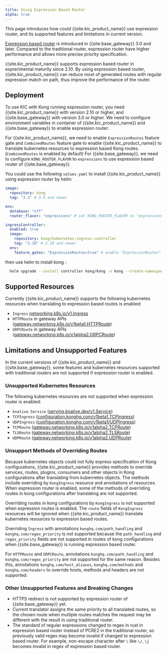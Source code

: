 ```yaml
---
title: Using Expression Based Router
alpha: true
---
```


This page introduces how could {{site.kic_product_name}} use expression router, and its supported 
features and limitations in current version.

[Expression based router](gateway-expression-router) is introduced in {{site.base_gateway}} 3.0 and
later. Compared to the traditional router, expression router have higher performance and allows more
precise priority specification. 

{{site.kic_product_name}} supports expression based router in exprerimental maturity since 2.10. By 
using expression based router, {{site.kic_product_name}} can reduce most of generated routes with 
regular expression match on path, thus improve the performance of the router. 

## Deployment

To use KIC with Kong running expression router, you need {{site.kic_product_name}} with version 2.10
or higher, and {{site.base_gateway}} with version 3.0 or higher. We need to configure environment 
variables in container of {{site.kic_product_name}} and {{site.base_gateway}} to enable expression 
router:

For {{site.kic_product_name}}, we need to enable `ExpressionRoutes` feature gate and `CombinedRoutes`
feature gate to enable {{site.kic_product_name}} to translate kubernetes resources to expression based
Kong routes. (`CombinedRoutes` is enabled by default) For {{site.base_gateway}}, we need to configure 
`KONG_ROUTER_FLAVOR` to `expressions` to use expression based router of {{site.base_gateway}}.

You could use the following `values.yaml` to install {{site.kic_product_name}} using expression router
by helm:

```yaml
image:
  repository: kong
  tag: "3.3" # 3.0 and newer

env:
  database: "off"
  router_flavor: "expressions" # set KONG_ROUTER_FLAVOR to "expressions"

ingressController:
  enabled: true
  image:
    repository: kong/kubernetes-ingress-controller
    tag: "2.10" # 2.10 and newer
  env:
    feature_gates: "ExpressionRoutes=true" # enable "ExpressionRoutes" feature gate
```

then use helm to install kong :

```bash
  helm upgrade --install controller kong/kong -n kong --create-namespace -f values.yaml
```

## Supported Resources

Currently {{site.kic_product_name}} supports the following kubernetes resources when translating to
expression based routes is enabled:

- `Ingress` [networking.k8s.io/v1.Ingress](ingress)
- `HTTPRoute` in gateway APIs ([gateway.networking.k8s.io/v1beta1.HTTPRoute](gateway-api-httproute))
- `GRPCRoute` in gateway APIs ([gateway.networking.k8s.io/v1alpha2.GRPCRoute](gateway-api-grpcroute))

## Limitations and Unsupported Features

In the current versions of {{site.kic_product_name}} and {{site.base_gateway}}, some features and
kubernetes resources supported with traditional routers are not supported if expression router is
enabled.

### Unsupported Kubernetes Resources

The following kubernetes resources are not supported when expression router is enabled:

- `knative.Service` ([serving.knative.dev/v1.Service](knative-service))
- `TCPIngress` ([configuration.konghq.com/v1beta1.TCPIngress](crd-tcpingress))
- `UDPIngress` ([configuration.konghq.com/v1beta1/UDPIngress](crd-udpingress))
- `TCPRoute` ([gateway.networking.k8s.io/v1alpha2.TCPRoute](gateway-api-tcproute))
- `TLSRoute` ([gateway.networking.k8s.io/v1alpha2.TLSRoute](gateway-api-tlsroute))
- `UDPRoute` ([gateway.networking.k8s.io/v1alpha2.UDPRoute](gateway-api-udproute))

### Unsupport Methods of Overriding Routes

Because kubernetes objects could not fully express specification of Kong configurations, {{site.kic_product_name}}
provides methods to override services, routes, plugins, consumers and other objects in Kong configurations
after translating from kubernetes objects. The methods include overriding by `KongIngress` resource and annotations
of resources. When expression router is enabled, some of the methods of overriding routes in kong configurations 
after translating are not supported.

Overriding routes in kong configurations by `KongIngress` is not supported when expression routes is enabled. The 
`route` fields of `KongIngress` resources will be ignored when {{site.kic_product_name}} translate kubernetes resources
to expression based routes.

Overriding `Ingress` with annotations `konghq.com/path_handling` and `konghq.com/regex_priority` is not supported because
the `path_handling` and `regex_priority` fields are not supported in routes of kong configurations when {{site.base_gateway}}
is running expression based router.

For `HTTPRoute` and `GRPCRoute`, annotations `konghq.com/path_handling` and `konghq.com/regex_priority` are not supported
for the same reason. Besides this, annotations `konghq.com/host_aliases`, `konghq.com/methods` and `konghq.com/headers` to
override hosts, methods and headers are not supported.

### Other Unsupported Features and Breaking Changes

- HTTPS redirect is not supported by expression router of {{site.base_gateway}} yet. 
- Current translator assigns the same priority to all translated routes, so the chosen route when multiple routes matches
  the request may be different with the result in using traditional router.
- The standard of regular expressions changed to regex in rust in expression based router instead of PCRE2 in the traditional
  router, so previously valid regex may become invalid if changed to expression based router. For example, non-escape
  character after `\` like `\/`, `\j` becomes invalid in regex of expression based router.

[gateway-expression-router]:/gateway/latest/key-concepts/routes/expressions/
[ingress]:https://kubernetes.io/docs/concepts/services-networking/ingress/
[gateway-api-httproute]:https://gateway-api.sigs.k8s.io/api-types/httproute/
[gateway-api-grpcroute]:https://gateway-api.sigs.k8s.io/api-types/grpcroute/
[gateway-api-tcproute]:https://gateway-api.sigs.k8s.io/references/spec/#gateway.networking.k8s.io/v1alpha2.TCPRoute
[gateway-api-tlsroute]:https://gateway-api.sigs.k8s.io/references/spec/#gateway.networking.k8s.io/v1alpha2.TLSRoute
[gateway-api-udproute]:https://gateway-api.sigs.k8s.io/references/spec/#gateway.networking.k8s.io/v1alpha2.UDPRoute
[crd-tcpingress]:/kubernetes-ingress-controller/{{page.version}}/refereces/custom-resources/#tcpingress
[crd-tcpingress]:/kubernetes-ingress-controller/{{page.version}}/refereces/custom-resources/#udpingress
[knative-service]:https://knative.dev/docs/serving/reference/serving-api/#serving.knative.dev/v1.Service
